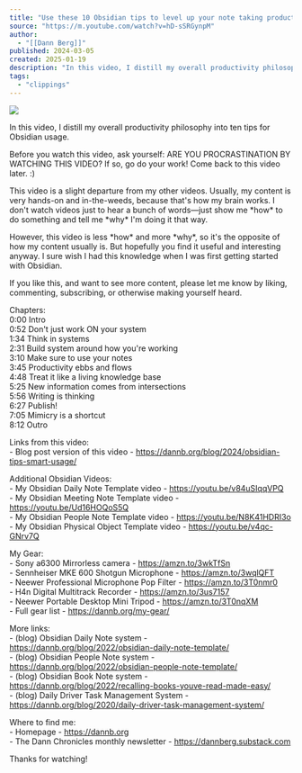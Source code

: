 ```yaml
---
title: "Use these 10 Obsidian tips to level up your note taking productivity"
source: "https://m.youtube.com/watch?v=hD-sSRGynpM"
author:
  - "[[Dann Berg]]"
published: 2024-03-05
created: 2025-01-19
description: "In this video, I distill my overall productivity philosophy into ten tips for Obsidian usage.Before you watch this video, ask yourself: ARE YOU PROCRASTINATION BY WATCHING THIS VIDEO? If so, go do y"
tags:
  - "clippings"
---
```

![](https://www.youtube.com/watch?v=hD-sSRGynpM)  

In this video, I distill my overall productivity philosophy into ten tips for Obsidian usage.  
  
Before you watch this video, ask yourself: ARE YOU PROCRASTINATION BY WATCHING THIS VIDEO? If so, go do your work! Come back to this video later. :)  
  
This video is a slight departure from my other videos. Usually, my content is very hands-on and in-the-weeds, because that's how my brain works. I don't watch videos just to hear a bunch of words—just show me \*how\* to do something and tell me \*why\* I'm doing it that way.  
  
However, this video is less \*how\* and more \*why\*, so it's the opposite of how my content usually is. But hopefully you find it useful and interesting anyway. I sure wish I had this knowledge when I was first getting started with Obsidian.  
  
If you like this, and want to see more content, please let me know by liking, commenting, subscribing, or otherwise making yourself heard.  
  
Chapters:  
0:00 Intro  
0:52 Don't just work ON your system  
1:34 Think in systems  
2:31 Build system around how you're working  
3:10 Make sure to use your notes  
3:45 Productivity ebbs and flows  
4:48 Treat it like a living knowledge base  
5:25 New information comes from intersections  
5:56 Writing is thinking  
6:27 Publish!  
7:05 Mimicry is a shortcut  
8:12 Outro  
  
  
Links from this video:  
\- Blog post version of this video - https://dannb.org/blog/2024/obsidian-tips-smart-usage/  
  
Additional Obsidian Videos:  
\- My Obsidian Daily Note Template video - https://youtu.be/v84uSIqqVPQ  
\- My Obsidian Meeting Note Template video - https://youtu.be/Ud16HOQoS5Q  
\- My Obsidian People Note Template video - https://youtu.be/N8K41HDRI3o  
\- My Obsidian Physical Object Template video - https://youtu.be/v4qc-GNrv7Q  
  
My Gear:  
\- Sony a6300 Mirrorless camera - https://amzn.to/3wkTfSn  
\- Sennheiser MKE 600 Shotgun Microphone - https://amzn.to/3wqlQFT  
\- Neewer Professional Microphone Pop Filter - https://amzn.to/3T0nmr0  
\- H4n Digital Multitrack Recorder - https://amzn.to/3us7157  
\- Neewer Portable Desktop Mini Tripod - https://amzn.to/3T0nqXM  
\- Full gear list - https://dannb.org/my-gear/  
  
More links:  
\- (blog) Obsidian Daily Note system - https://dannb.org/blog/2022/obsidian-daily-note-template/  
\- (blog) Obsidian People Note system - https://dannb.org/blog/2022/obsidian-people-note-template/  
\- (blog) Obsidian Book Note system - https://dannb.org/blog/2022/recalling-books-youve-read-made-easy/  
\- (blog) Daily Driver Task Management System - https://dannb.org/blog/2020/daily-driver-task-management-system/  
  
Where to find me:  
\- Homepage - https://dannb.org  
\- The Dann Chronicles monthly newsletter - https://dannberg.substack.com  
  
Thanks for watching!
